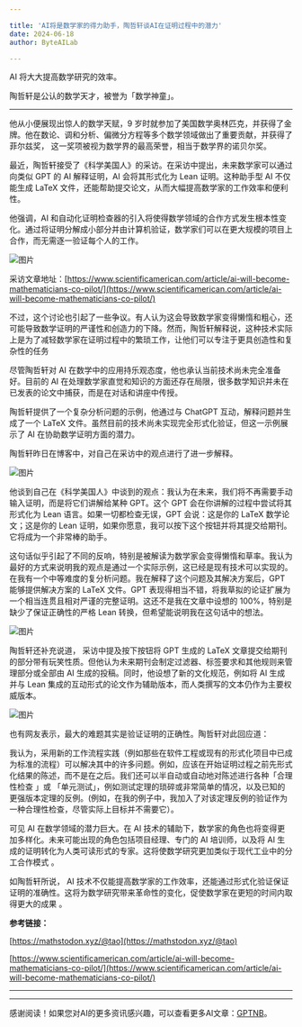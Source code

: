 ```yaml
---

title: 'AI将是数学家的得力助手，陶哲轩谈AI在证明过程中的潜力'
date: 2024-06-18
author: ByteAILab

---
```


AI 将大大提高数学研究的效率。

陶哲轩是公认的数学天才，被誉为「数学神童」。

---
他从小便展现出惊人的数学天赋，9 岁时就参加了美国数学奥林匹克，并获得了金牌。他在数论、调和分析、偏微分方程等多个数学领域做出了重要贡献，并获得了菲尔兹奖， 这一奖项被视为数学界的最高荣誉，相当于数学界的诺贝尔奖。 

最近，陶哲轩接受了《科学美国人》的采访。在采访中提出，未来数学家可以通过向类似 GPT 的 AI 解释证明，AI 会将其形式化为 Lean 证明。这种助手型 AI 不仅能生成 LaTeX 文件，还能帮助提交论文，从而大幅提高数学家的工作效率和便利性。

他强调，AI 和自动化证明检查器的引入将使得数学领域的合作方式发生根本性变化。通过将证明分解成小部分并由计算机验证，数学家们可以在更大规模的项目上合作，而无需逐一验证每个人的工作。

![图片](https://image.jiqizhixin.com/uploads/editor/d8690d58-8c71-4277-8db7-b418605f3b0f/640.png)

采访文章地址：[https://www.scientificamerican.com/article/ai-will-become-mathematicians-co-pilot/](https://www.scientificamerican.com/article/ai-will-become-mathematicians-co-pilot/)

不过，这个讨论也引起了一些争议。有人认为这会导致数学家变得懒惰和粗心，还可能导致数学证明的严谨性和创造力的下降。然而，陶哲轩解释说，这种技术实际上是为了减轻数学家在证明过程中的繁琐工作，让他们可以专注于更具创造性和复杂性的任务 

尽管陶哲轩对 AI 在数学中的应用持乐观态度，他也承认当前技术尚未完全准备好。目前的 AI 在处理数学家直觉和知识的方面还存在局限，很多数学知识并未在已发表的论文中捕获，而是在对话和讲座中传授。

陶哲轩提供了一个复杂分析问题的示例，他通过与 ChatGPT 互动，解释问题并生成了一个 LaTeX 文件。虽然目前的技术尚未实现完全形式化验证，但这一示例展示了 AI 在协助数学证明方面的潜力。

陶哲轩昨日在博客中，对自己在采访中的观点进行了进一步解释。

![图片](https://image.jiqizhixin.com/uploads/editor/4e2eb626-f54e-437b-8e19-fe07664c4e91/640.png)

他谈到自己在《科学美国人》中谈到的观点：我认为在未来，我们将不再需要手动输入证明，而是将它们讲解给某种 GPT。这个 GPT 会在你讲解的过程中尝试将其形式化为 Lean 语言。如果一切都检查无误，GPT 会说：这是你的 LaTeX 数学论文；这是你的 Lean 证明，如果你愿意，我可以按下这个按钮并将其提交给期刊。它将成为一个非常棒的助手。

这句话似乎引起了不同的反响，特别是被解读为数学家会变得懒惰和草率。我认为最好的方式来说明我的观点是通过一个实际示例，这已经是现有技术可以实现的。在我有一个中等难度的复分析问题。我在解释了这个问题及其解决方案后，GPT 能够提供解决方案的 LaTeX 文件。GPT 表现得相当不错，将我草拟的论证扩展为一个相当连贯且相对严谨的完整证明。这还不是我在文章中设想的 100%，特别是缺少了保证正确性的严格 Lean 转换，但希望能说明我在这句话中的想法。 

![图片](https://image.jiqizhixin.com/uploads/editor/60f9cda2-aff0-4da2-a2ef-2b9873cb9b27/640.png)

陶哲轩还补充说道， 采访中提及按下按钮将 GPT 生成的 LaTeX 文章提交给期刊的部分带有玩笑性质。但他认为未来期刊会制定过滤器、标签要求和其他规则来管理部分或全部由 AI 生成的投稿。同时，他设想了新的文化规范，例如将 AI 生成并与 Lean 集成的互动形式的论文作为辅助版本，而人类撰写的文本仍作为主要权威版本。 

![图片](https://image.jiqizhixin.com/uploads/editor/090091c0-7df0-44e7-a000-4244344699c6/640.png)

也有网友表示，最大的难题其实是验证证明的正确性。陶哲轩对此回应道：

我认为，采用新的工作流程实践（例如那些在软件工程或现有的形式化项目中已成为标准的流程）可以解决其中的许多问题。例如，应该在开始证明过程之前先形式化结果的陈述，而不是在之后。我们还可以半自动或自动地对陈述进行各种「合理性检查 」或 「单元测试」，例如测试定理的琐碎或非常简单的情况，以及已知的更强版本定理的反例。(例如，在我的例子中，我加入了对该定理反例的验证作为一种合理性检查，尽管实际上目标并不需要它）。

可见 AI 在数学领域的潜力巨大。在 AI 技术的辅助下，数学家的角色也将变得更加多样化。未来可能出现的角色包括项目经理、专门的 AI 培训师，以及将 AI 生成的证明转化为人类可读形式的专家。这将使数学研究更加类似于现代工业中的分工合作模式 。

如陶哲轩所说， AI 技术不仅能提高数学家的工作效率，还能通过形式化验证保证证明的准确性。这将为数学研究带来革命性的变化，促使数学家在更短的时间内取得更大的成果 。

**参考链接：**

[https://mathstodon.xyz/@tao](https://mathstodon.xyz/@tao)

[https://www.scientificamerican.com/article/ai-will-become-mathematicians-co-pilot/](https://www.scientificamerican.com/article/ai-will-become-mathematicians-co-pilot/)

---
---
感谢阅读！如果您对AI的更多资讯感兴趣，可以查看更多AI文章：[GPTNB](https://gptnb.com)。